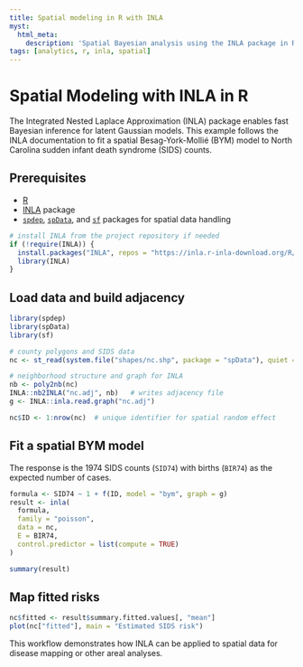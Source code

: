 ```yaml
---
title: Spatial modeling in R with INLA
myst:
  html_meta:
    description: 'Spatial Bayesian analysis using the INLA package in R with a BYM model on areal data.'
tags: [analytics, r, inla, spatial]
---
```


# Spatial Modeling with INLA in R

The Integrated Nested Laplace Approximation (INLA) package enables fast Bayesian inference for latent Gaussian models. This example follows the INLA documentation to fit a spatial Besag-York-Mollié (BYM) model to North Carolina sudden infant death syndrome (SIDS) counts.

## Prerequisites

- [R](https://www.r-project.org)
- [INLA](https://www.r-inla.org) package
- [`spdep`](https://CRAN.R-project.org/package=spdep), [`spData`](https://CRAN.R-project.org/package=spData), and [`sf`](https://CRAN.R-project.org/package=sf) packages for spatial data handling

```r
# install INLA from the project repository if needed
if (!require(INLA)) {
  install.packages("INLA", repos = "https://inla.r-inla-download.org/R/stable")
  library(INLA)
}
```

## Load data and build adjacency

```r
library(spdep)
library(spData)
library(sf)

# county polygons and SIDS data
nc <- st_read(system.file("shapes/nc.shp", package = "spData"), quiet = TRUE)

# neighborhood structure and graph for INLA
nb <- poly2nb(nc)
INLA::nb2INLA("nc.adj", nb)   # writes adjacency file
g <- INLA::inla.read.graph("nc.adj")

nc$ID <- 1:nrow(nc)  # unique identifier for spatial random effect
```

## Fit a spatial BYM model

The response is the 1974 SIDS counts (`SID74`) with births (`BIR74`) as the expected number of cases.

```r
formula <- SID74 ~ 1 + f(ID, model = "bym", graph = g)
result <- inla(
  formula,
  family = "poisson",
  data = nc,
  E = BIR74,
  control.predictor = list(compute = TRUE)
)

summary(result)
```

## Map fitted risks

```r
nc$fitted <- result$summary.fitted.values[, "mean"]
plot(nc["fitted"], main = "Estimated SIDS risk")
```

This workflow demonstrates how INLA can be applied to spatial data for disease mapping or other areal analyses.

